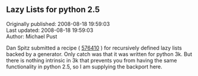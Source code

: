 ## Lazy Lists for python 2.5  
Originally published: 2008-08-18 19:59:03  
Last updated: 2008-08-18 19:59:03  
Author: Michael Pust  
  
Dan Spitz submitted a recipe ( [576410](http://code.activestate.com/recipes/576410/) ) for recursively defined lazy lists backed by a generator.  Only catch was that it was written for python 3k.  But there is nothing intrinsic in 3k that prevents you from having the same functionality in python 2.5, so I am supplying the backport here.